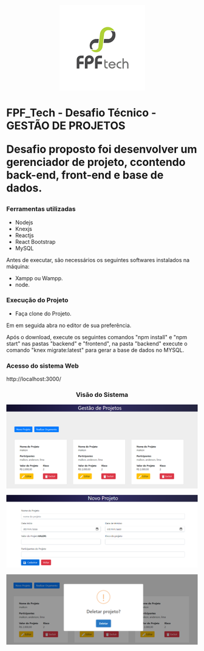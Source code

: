 <p align="center">
<img src="./sprint/fpf.png">
</p>
<h1>FPF_Tech - Desafio Técnico - GESTÃO DE PROJETOS</p>
<p>Desafio proposto foi desenvolver um gerenciador de projeto, ccontendo back-end, front-end e base de dados.</p>

<h3>Ferramentas utilizadas</h3>
<ul>
  <li>Nodejs</li>
  <li>Knexjs</li>
  <li>Reactjs</li>
  <li>React Bootstrap</li>
  <li>MySQL</li>
</ul>
<p>Antes de executar, são necessários os seguintes softwares instalados na máquina:</p>
 <ul> 
  <li>Xampp ou Wampp.</li>
  <li>node.</li>
 </ul>
<h3>Execução do Projeto</h3>
<ul>
  <li>Faça clone do Projeto.</li>
</ul>
  <p>Em em seguida abra no editor de sua preferência.</p>
  <p>Após o download, execute os seguintes comandos "npm install" e "npm start" nas pastas "backend" e "frontend", na pasta "backend" execute o comando "knex migrate:latest"
  para gerar a base de dados no MYSQL.</p>
  
<h3>Acesso do sistema Web</h3>
<p>http://localhost:3000/</p>
  
  <h3><center>Visão do Sistema</center></h3>
  <p>
   <img src="./sprint/homeproject.PNG" />
  </p>
  <p>
   <img src="./sprint/newproject.PNG" />
  </p>
  <p>
    <img src="./sprint/dialog_delete.PNG" />
  </p>
